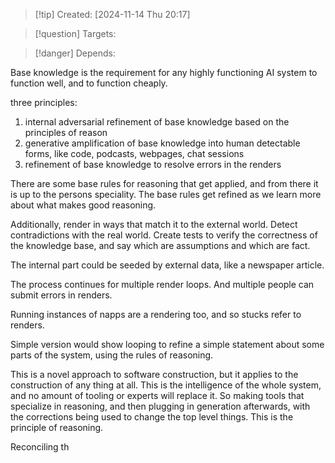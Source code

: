 
>[!tip] Created: [2024-11-14 Thu 20:17]

>[!question] Targets: 

>[!danger] Depends: 

Base knowledge is the requirement for any highly functioning AI system to function well, and to function cheaply.

three principles:
1. internal adversarial refinement of base knowledge based on the principles of reason
2. generative amplification of base knowledge into human detectable forms, like code, podcasts, webpages, chat sessions
3. refinement of base knowledge to resolve errors in the renders

There are some base rules for reasoning that get applied, and from there it is up to the persons speciality.  The base rules get refined as we learn more about what makes good reasoning.

Additionally, render in ways that match it to the external world.  Detect contradictions with the real world.  Create tests to verify the correctness of the knowledge base, and say which are assumptions and which are fact.

The internal part could be seeded by external data, like a newspaper article.

The process continues for multiple render loops.
And multiple people can submit errors in renders.

Running instances of napps are a rendering too, and so stucks refer to renders.

Simple version would show looping to refine a simple statement about some parts of the system, using the rules of reasoning.

This is a novel approach to software construction, but it applies to the construction of any thing at all.  This is the intelligence of the whole system, and no amount of tooling or experts will replace it.  So making tools that specialize in reasoning, and then plugging in generation afterwards, with the corrections being used to change the top level things.  This is the principle of reasoning.

Reconciling th